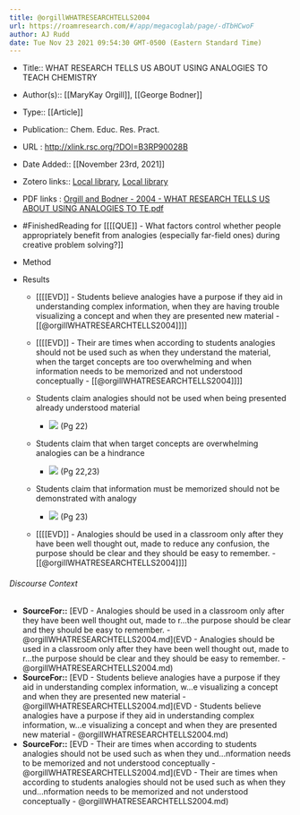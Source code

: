 ```yaml
---
title: @orgillWHATRESEARCHTELLS2004
url: https://roamresearch.com/#/app/megacoglab/page/-dTbHCwoF
author: AJ Rudd
date: Tue Nov 23 2021 09:54:30 GMT-0500 (Eastern Standard Time)
---
```


- Title:: WHAT RESEARCH TELLS US ABOUT USING ANALOGIES TO TEACH CHEMISTRY
- Author(s):: [[MaryKay Orgill]], [[George Bodner]]
- Type:: [[Article]]
- Publication:: Chem. Educ. Res. Pract.
- URL : http://xlink.rsc.org/?DOI=B3RP90028B
- Date Added:: [[November 23rd, 2021]]
- Zotero links:: [Local library](zotero://select/groups/2451508/items/3X997DEH), [Local library](https://www.zotero.org/groups/2451508/items/3X997DEH)
- PDF links : [Orgill and Bodner - 2004 - WHAT RESEARCH TELLS US ABOUT USING ANALOGIES TO TE.pdf](zotero://open-pdf/groups/2451508/items/X6FTWAK6)
- #FinishedReading for [[[[QUE]] - What factors control whether people appropriately benefit from analogies (especially far-field ones) during creative problem solving?]]
- Method
- Results

    - [[[[EVD]] - Students believe analogies have a purpose if they aid in understanding complex information, when they are having trouble visualizing a concept and when they are presented new material - [[@orgillWHATRESEARCHTELLS2004]]]]

    - [[[[EVD]] - Their are times when according to students analogies should not be used such as when they understand the material, when the target concepts are too overwhelming and when information needs to be memorized and not understood conceptually - [[@orgillWHATRESEARCHTELLS2004]]]]

    - Students claim analogies should not be used when being presented already understood material

        - ![](https://firebasestorage.googleapis.com/v0/b/firescript-577a2.appspot.com/o/imgs%2Fapp%2Fmegacoglab%2FADs-y0bf54.png?alt=media&token=90919add-41c9-4723-b9ad-cc61a575d860) (Pg 22)

    - Students claim that when target concepts are overwhelming analogies can be a hindrance

        - ![](https://firebasestorage.googleapis.com/v0/b/firescript-577a2.appspot.com/o/imgs%2Fapp%2Fmegacoglab%2FJlQmTX_eTS.png?alt=media&token=3748c93b-7bd5-4e03-89e9-6487227afe08) (Pg 22,23)

    - Students claim that information must be memorized should not be demonstrated with analogy

        - ![](https://firebasestorage.googleapis.com/v0/b/firescript-577a2.appspot.com/o/imgs%2Fapp%2Fmegacoglab%2FJsBywyL9ZZ.png?alt=media&token=8e3e6754-a36b-4ad7-8db3-63fd87150954) (Pg 23)

    - [[[[EVD]] - Analogies should be used in a classroom only after they have been well thought out, made to reduce any confusion, the purpose should be clear and they should be easy to remember. - [[@orgillWHATRESEARCHTELLS2004]]]]

###### Discourse Context

- **SourceFor::** [EVD - Analogies should be used in a classroom only after they have been well thought out, made to r...the purpose should be clear and they should be easy to remember. - @orgillWHATRESEARCHTELLS2004.md](EVD - Analogies should be used in a classroom only after they have been well thought out, made to r...the purpose should be clear and they should be easy to remember. - @orgillWHATRESEARCHTELLS2004.md)
- **SourceFor::** [EVD - Students believe analogies have a purpose if they aid in understanding complex information, w...e visualizing a concept and when they are presented new material - @orgillWHATRESEARCHTELLS2004.md](EVD - Students believe analogies have a purpose if they aid in understanding complex information, w...e visualizing a concept and when they are presented new material - @orgillWHATRESEARCHTELLS2004.md)
- **SourceFor::** [EVD - Their are times when according to students analogies should not be used such as when they und...nformation needs to be memorized and not understood conceptually - @orgillWHATRESEARCHTELLS2004.md](EVD - Their are times when according to students analogies should not be used such as when they und...nformation needs to be memorized and not understood conceptually - @orgillWHATRESEARCHTELLS2004.md)

